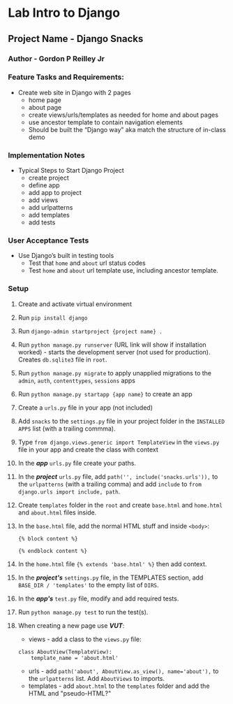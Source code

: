 # Lab Intro to Django

## Project Name - Django Snacks

### Author - Gordon P Reilley Jr

### Feature Tasks and Requirements:

- Create web site in Django with 2 pages
  - home page
  - about page
  - create views/urls/templates as needed for home and about pages
  - use ancestor template to contain navigation elements
  - Should be built the “Django way” aka match the structure of in-class demo

### Implementation Notes

- Typical Steps to Start Django Project
  - create project
  - define app
  - add app to project
  - add views
  - add urlpatterns
  - add templates
  - add tests

### User Acceptance Tests

- Use Django’s built in testing tools
  - Test that `home` and `about` url status codes
  - Test `home` and `about` url template use, including ancestor template.

### Setup

1. Create and activate virtual environment
2. Run `pip install django`
3. Run `django-admin startproject {project name} .`
4. Run `python manage.py runserver` (URL link will show if installation worked) - starts the development server (not used for production). Creates `db.sqlite3` file in `root`.
5. Run `python manage.py migrate` to apply unapplied migrations to the `admin`, `auth`, `contenttypes`, `sessions` apps
6. Run `python manage.py startapp {app name}` to create an app
7. Create a `urls.py` file in your app (not included)
8. Add `snacks` to the `settings.py` file in your project folder in the `INSTALLED APPS` list (with a trailing commma). 
9. Type `from django.views.generic import TemplateView` in the `views.py` file in your app and create the class with context
10. In the ***app*** `urls.py` file create your paths.
11. In the ***project*** `urls.py` file, add `path('', include('snacks.urls')),` to the `urlpatterns` (with a trailing comma) and add `include` to `from django.urls import include, path`.
12. Create `templates` folder in the `root` and create `base.html` and `home.html` and `about.html` files inside.
13. In the `base.html` file, add the normal HTML stuff and inside `<body>`:

    ```
    {% block content %}

    {% endblock content %}
    ```
    
14. In the `home.html` file `{% extends 'base.html' %}` then add context.
15. In the ***project's*** `settings.py` file, in the TEMPLATES section, add `BASE_DIR / 'templates'` to the empty list of `DIRS`.
16. In the ***app's*** `test.py` file, modify and add required tests.
17. Run `python manage.py test` to run the test(s).
18. When creating a new page use ***VUT***:
    * views - add a class to the `views.py` file: 
    
    ```
    class AboutView(TemplateView):
        template_name = 'about.html'
    ```
    
    * urls - add `path('about', AboutView.as_view(), name='about'),` to the `urlpatterns` list. Add `AboutViews` to imports.
    * templates - add `about.html` to the `templates` folder and add the HTML and "pseudo-HTML?"